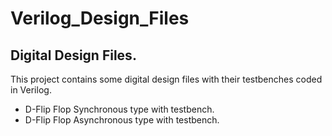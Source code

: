 # Verilog_Design_Files

## Digital Design Files.

This project contains some digital design files with their testbenches coded in Verilog.

- D-Flip Flop Synchronous type with testbench.
- D-Flip Flop Asynchronous type with testbench.
